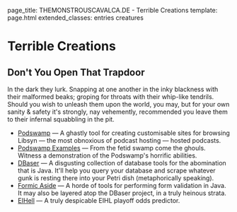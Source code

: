page_title: THEMONSTROUSCAVALCA.DE - Terrible Creations
template: page.html
extended_classes: entries creatures

# Terrible Creations

## Don't You Open That Trapdoor
In the dark they lurk. Snapping at one another in the inky blackness with their malformed beaks; groping for throats with their whip-like tendrils. 
Should you wish to unleash them upon the world, you may, but for your own sanity &amp; safety it's strongly, nay vehemently, recommended you leave them to their 
infernal squabbling in the pit. 

* [Podswamp](/terrible-creations/podswamp.html) &mdash; A ghastly tool for creating customisable sites for browsing Libsyn &mdash; the most obnoxious of podcast hosting &mdash; hosted podcasts.
* [Podswamp Examples](/terrible-creations/podswamp.html#todays-putrid-catch) &mdash; From the fetid swamp come the ghouls. Witness a demonstration of the Podswamp's horrific abilities.
* [DBaser](/terrible-creations/dbaser.html) &mdash; A disgusting collection of database tools for the abomination that is Java. It'll help you query your database and scrape whatever gunk is resting there into your Petri dish (metaphorically speaking).
* [Formic Aside](/terrible-creations/formic-aside.html) &mdash; A horde of tools for performing form validation in Java. It may also be layered atop the DBaser project, in a truly heinous strata.
* [EIHell](/terrible-creations/eihell.html) &mdash; A truly despicable EIHL playoff odds predictor.
